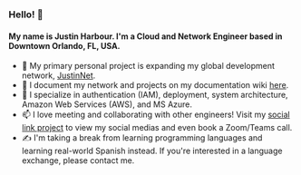 ### Hello! 👋
#### My name is Justin Harbour. I'm a Cloud and Network Engineer based in Downtown Orlando, FL, USA.

- 🔭 My primary personal project is expanding my global development network, [JustinNet](https://jusbour.com). 
- 🌱 I document my network and projects on my documentation wiki [here](https://docs.justinharbour.com).
- 💬 I specialize in authentication (IAM), deployment, system architecture, Amazon Web Services (AWS), and MS Azure.
- 📫 I love meeting and collaborating with other engineers! Visit my [social link project](https://www.justinharbour.link) to view my social medias and even book a Zoom/Teams call. 
- ✍️ I'm taking a break from learning programming languages and learning real-world Spanish instead. If you're interested in a language exchange, please contact me.
